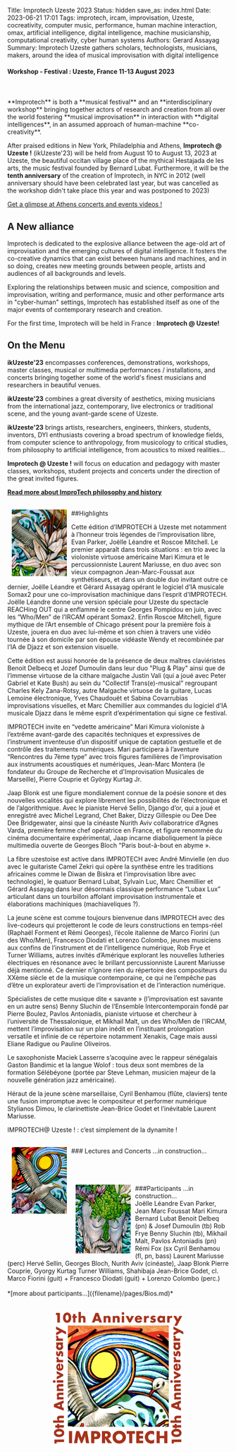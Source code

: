 Title: Improtech Uzeste 2023
Status: hidden
save_as: index.html
Date: 2023-06-21 17:01
Tags: improtech, ircam, improvisation, Uzeste, cocreativity, computer music, performance, human machine interaction, omax, artificial intelligence, digital intelligence, machine musicianship, computational creativity, cyber human systems
Authors: Gerard Assayag
Summary: Improtech Uzeste gathers scholars, technologists, musicians, makers, around the idea of musical improvisation with digital intelligence

#### Workshop - Festival : Uzeste, France 11-13 August 2023
<br>
<br>
**Improtech** is both a **musical festival** and an **interdisciplinary workshop** bringing together actors of research and creation from all over the world fostering **musical improvisation** in interaction with **digital intelligences**, in an assumed approach of human-machine **co-creativity**.

After praised editions in New York, Philadelphia and Athens, **Improtech @ Uzeste !** (ikUzeste'23) will be held from August 10 to August 13, 2023 at Uzeste, the beautiful occitan village place of the mythical Hestajada de les arts, the music festival founded by Bernard Lubat. Furthermore, it will be the **tenth anniversary** of the creation of Improtech, in NYC in 2012 (well anniversary should have been celebrated last year, but was cancelled as the workshop didn't take place this year and was postponed to 2023)

[Get a glimpse at Athens concerts and events videos !](https://improtech.ircam.fr/)

## A New alliance
Improtech is dedicated to the explosive alliance between the age-old art of improvisation and the emerging cultures of digital intelligence. It fosters the co-creative dynamics that can exist between humans and machines, and in so doing, creates new meeting grounds between people, artists and audiences of all backgrounds and levels.

Exploring the relationships between music and science, composition and improvisation, writing and performance, music and other performance arts in "cyber-human" settings, Improtech has established itself as one of the major events of contemporary research and creation.

For the first time, Improtech will be held in France : **Improtech @ Uzeste!**

## On the Menu
**ikUzeste'23** encompasses conferences, demonstrations, workshops, master classes, musical or multimedia performances / installations, and concerts bringing together some of the world's finest musicians and researchers in beautiful venues.

**ikUzeste'23** combines a great diversity of aesthetics, mixing musicians from the international jazz, contemporary, live electronics or traditional scene, and the young avant-garde scene of Uzeste.

**ikUzeste'23** brings artists, researchers, engineers, thinkers, students, inventors, DYI enthusiasts covering a broad spectrum of knowledge fields, from computer science to anthropology, from musicology to critical studies, from philosophy to artificial intelligence, from acoustics to mixed realities...

**Improtech @ Uzeste !** will focus on education and pedagogy with master classes, workshops, student projects and concerts under the direction of the great invited figures.

**[Read more about ImproTech philosophy and history]({filename}/pages/About.md)**

<br>

<img src="./images/IKPoster_frag1.jpg" width="125" style="float:left" hspace="10">
##Highlights
<br>

Cette édition d’IMPROTECH à Uzeste met notamment à l’honneur trois légendes de l’improvisation libre, Evan Parker, Joëlle Léandre et Roscoe Mitchell. Le premier apparaît dans trois situations : en trio avec la violoniste virtuose américaine Mari Kimura et le percussionniste Laurent Mariusse, en duo avec son vieux compagnon Jean-Marc-Foussat aux synthétiseurs, et dans un double duo invitant outre ce dernier, Joëlle Léandre et Gérard Assayag opérant le logiciel d’IA musicale Somax2 pour une co-improvisation machinique dans l’esprit d'IMPROTECH. Joëlle Léandre donne une version spéciale pour Uzeste du spectacle REACHing OUT qui a enflammé le centre Georges Pompidou en juin, avec les “Who/Men” de l’IRCAM opérant Somax2. Enfin Roscoe Mitchell, figure mythique de l’Art ensemble of Chicago présent pour la première fois à Uzeste, jouera en duo avec lui-même et son chien à travers une vidéo tournée à son domicile par son épouse vidéaste Wendy et recombinée par l’IA de Djazz et son extension visuelle.

Cette édition est aussi honorée de la présence de deux maîtres claviéristes Benoit Delbecq et Jozef Dumoulin dans leur duo "Plug & Play" ainsi que de l’immense virtuose de la cithare malgache Justin Vali (qui a joué avec Peter Gabriel et Kate Bush) au sein du "Collectif Trans(e)-musical" regroupant Charles Kely Zana-Rotsy, autre Malgache virtuose de la guitare, Lucas Lemoine électronique, Yves Chaudouët et Sabina Covarrubias improvisations visuelles, et Marc Chemillier aux commandes du logiciel d’IA musicale Djazz dans le même esprit d’expérimentation qui signe ce festival. 

IMPROTECH invite en “vedette américaine” Mari Kimura violoniste à l’extrême avant-garde des capacités techniques et expressives de l’instrument inventeuse d’un dispositif unique de captation gestuelle et de contrôle des traitements numériques. Mari participera à l’aventure “Rencontres du 7ème type” avec trois figures familières de l’improvisation aux instruments acoustiques et numériques, Jean-Marc Montera (le fondateur du Groupe de Recherche et d'Improvisation Musicales de Marseille), Pierre Couprie et György Kurtag Jr. 

Jaap Blonk est une figure mondialement connue de la poésie sonore et des nouvelles vocalités qui explore librement les possibilités de l’électronique et de l’algorithmique. Avec le pianiste Hervé Sellin, Django d’or, qui a joué et enregistré avec Michel Legrand,  Chet Baker, Dizzy Gillespie ou Dee Dee Dee Bridgewater, ainsi que la cinéaste Nurith Aviv collaboratrice d’Agnes Varda, première femme chef opératrice en France, et figure renommée du cinéma documentaire expérimental, Jaap incarne diaboliquement la pièce multimedia ouverte de Georges Bloch "Paris bout-à-bout en abyme ». 

La fibre uzestoise est active dans IMPROTECH avec André Minvielle (en duo avec le guitariste Camel Zekri qui opère la synthèse entre  les traditions africaines comme le Diwan de Biskra et l’improvisation libre avec technologie), le quatuor Bernard Lubat, Sylvain Luc, Marc Chemillier et Gérard Assayag dans leur désormais classique performance “Lubax Lux” articulant dans un tourbillon affolant improvisation instrumentale et élaborations machiniques (machiaveliques ?). 

La jeune scène est comme toujours bienvenue dans IMPROTECH avec des live-codeurs qui projetteront le code de leurs constructions en temps-réel (Raphaël Forment et Rémi Georges), l’école italienne de Marco Fiorini (un des Who/Men), Francesco Diodati et Lorenzo Colombo, jeunes musiciens aux confins de l’instrument et de l’intelligence numérique, Rob Frye et Turner Williams, autres invités d’Amérique explorant les nouvelles lutheries électriques en résonance avec le brillant percussionniste Laurent Mariusse déjà mentionné. Ce dernier n’ignore rien du répertoire des compositeurs du XXème siècle et de la musique contemporaine, ce qui ne l’empêche pas d’être un explorateur averti de l’improvisation et de l’interaction numérique.

Spécialistes de cette musique dite « savante » (l’improvisation est savante en un autre sens) Benny Sluchin de l’Ensemble Intercontemporain fondé par Pierre Boulez, Pavlos Antoniadis, pianiste virtuose et chercheur à l’université de Thessalonique, et Mikhail Malt, un des Who/Men de l’IRCAM, mettent l’improvisation sur un plan inédit en l’instituant prolongation versatile et infinie de ce répertoire notamment Xenakis, Cage mais aussi Eliane Radigue ou Pauline Oliveiros.

Le saxophoniste Maciek Lasserre s’acoquine avec le rappeur sénégalais Gaston Bandimic et la langue Wolof : tous deux sont membres de la formation Sélébéyone (portée par Steve Lehman, musicien majeur de la nouvelle génération jazz américaine).

Héraut de la jeune scène marseillaise, Cyril Benhamou (flûte, claviers) tente une fusion impromptue avec le compositeur et performer numérique Stylianos Dimou, le clarinettiste Jean-Brice Godet et l’inévitable Laurent Mariusse.

IMPROTECH@ Uzeste ! :  c’est simplement de la dynamite !

<br>

<img src="./images/IKPoster_frag2.jpg" width="125" style="float:left" hspace="10">
### Lectures and Concerts
...in construction...
<br>
<br>
<br>
<br>
<br>

<img src="./images/IKPoster_frag3.jpg" width="125" style="float:left" hspace="10">
###Participants
...in construction...
<br>
Joëlle Léandre  
Evan Parker, Jean Marc Foussat  
Mari Kimura  
Bernard Lubat  
Benoit Delbeq (pn) & Josef Dumoulin (tb)   
Rob Frye  
Benny Sluchin (tb), Mikhail Malt, Pavlos Antoniadis (pn)  
Rémi Fox (sx  
Cyril Benhamou  (fl, pn, bass)  
Laurent Mariusse (perc)  
Hervé Sellin, Georges Bloch, Nurith Aviv (cinéaste), Jaap Blonk  
Pierre Couprie, Gyorgy Kurtag  
Turner Williams, Shahibaja  
Jean-Brice Godet, cl.
Marco Fiorini (guit) + Francesco Diodati (guit) + Lorenzo Colombo (perc.)  

<br>
<br>
*[more about participants...]({filename}/pages/Bios.md)*
<br>
<br>

<p align="center">
  <img src="./images/Logo_improtech_anniv.png" width="300">
</p>
